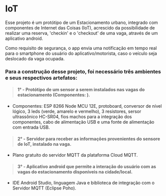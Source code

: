 # IoT
>
Esse projeto é um protótipo de um Estacionamento urbano, integrado com componentes de Internet das Coisas (IoT), acrescido da possibilidade de realizar uma reserva, 'checkin' e o 'checkout' de uma vaga, através de um aplicativo android.
>>>
Como requisito de segurança, o app envia uma notificação em tempo real para o smartphone do usuário do aplicativo/motorista, caso o veículo seja deslocado da vaga ocupada.
>>>
### Para a construção desse projeto, foi necessário três ambientes e seus respectivos artefatos:
  > #### **1° - Protótipo de um sensor a serem instalados nas vagas do estacionamento (Componentes: ).**
   - Componentes: ESP 8266 Node MCU 12E, protoboard, conversor de nível lógico, 3 leds (verde, amarelo e vermelho), 3 resistores, sersor ultrassônico HC-SR04, fios machos para a integração dos componentes, cabo de alimentação USB e uma fonte de alimentação com entrada USB.
   >>
  > #### **2° - Servidor para receber as informações provenientes do sensore de IoT, instalado na vaga.**
   - Plano gratuito do servidor MQTT da plataforma Cloud MQTT.
   >>
  > #### **3° - Aplicativo android que permite a interação do usuário com as vagas do estacionamento disponíveis na cidade/local.**
   - IDE Android Studio, linguagem Java e biblioteca de integração com o Servidor MQTT (Eclipse Poho).
